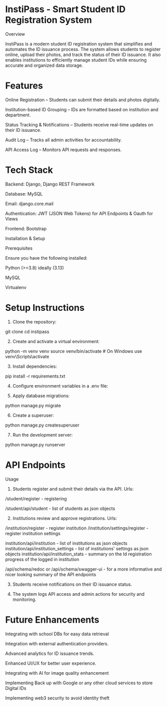 # InstiPass - Smart Student ID Registration System

Overview

InstiPass is a modern student ID registration system that simplifies and automates the ID issuance process. The system allows students to register online, upload their photos, and track the status of their ID issuance. It also enables institutions to efficiently manage student IDs while ensuring accurate and organized data storage.

# Features

Online Registration – Students can submit their details and photos digitally.

Institution-based ID Grouping – IDs are formatted based on institution and department.

Status Tracking & Notifications – Students receive real-time updates on their ID issuance.

Audit Log – Tracks all admin activities for accountability.

API Access Log – Monitors API requests and responses.


# Tech Stack

Backend: Django, Django REST Framework

Database: MySQL

Email: django.core.mail

Authentication: JWT (JSON Web Tokens) for API Endpoints & Oauth for Views 

Frontend: Bootstrap


Installation & Setup

Prerequisites

Ensure you have the following installed:

Python (>=3.8) ideally (3.13)

MySQL

Virtualenv


# Setup Instructions

1. Clone the repository:

git clone <repository-url>
cd instipass


2. Create and activate a virtual environment:

python -m venv venv
source venv/bin/activate  # On Windows use venv\Scripts\activate


3. Install dependencies:

pip install -r requirements.txt


4. Configure environment variables in a .env file:



5. Apply database migrations:

python manage.py migrate


6. Create a superuser:

python manage.py createsuperuser


7. Run the development server:

python manage.py runserver



# API Endpoints

Usage

1. Students register and submit their details via the API.
Urls:
<!-- Views -->
/student/register - registering

<!-- API -->
/student/api/student - list of students as json objects

2. Institutions review and approve registrations.
Urls:
<!-- Views -->
/institution/register - register institution
/institution/settings/register - register institution settings

<!-- API -->
institution/api/institution - list of institutions as json objects
institution/api/institution_settings - list of institutions' settings as json objects
institution/api/institution_stats - summary on the Id registration progress of the logged in institution

<!-- SUMMARY -->
/api/schema/redoc or /api/schema/swagger-ui - for a more informative and nicer looking summary of the API endpoints

3. Students receive notifications on their ID issuance status.


4. The system logs API access and admin actions for security and monitoring.



# Future Enhancements
Integrating with school DBs for easy data retrieval

Integration with external authentication providers.

Advanced analytics for ID issuance trends.

Enhanced UI/UX for better user experience.

Integrating with AI for image quality enhancement

Implementing Back up with Google or any other cloud services to store Digital IDs

Implementing web3 security to avoid identity theft
